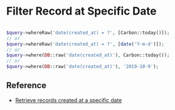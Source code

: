 # Filter Record at Specific Date

```php

$query->whereRaw('date(created_at) = ?', [Carbon::today()]);
// or
$query->whereRaw('date(created_at) = ?', [date('Y-m-d')]);
// or
$query->where(DB::raw('date(created_at)'), Carbon::today());
// or
$query->where(DB::raw('date(created_at)'), '2019-10-9');

```

## Reference

* [Retrieve records created at a specific date
](https://laracasts.com/discuss/channels/general-discussion/retrieve-records-created-at-a-specific-date)
